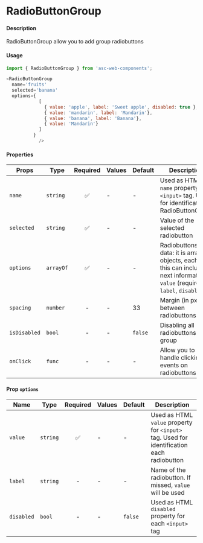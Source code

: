# RadioButtonGroup

#### Description

RadioButtonGroup allow you to add group radiobuttons

#### Usage

```js
import { RadioButtonGroup } from 'asc-web-components';

<RadioButtonGroup 
  name='fruits' 
  selected='banana'
  options={
            [
              { value: 'apple', label: 'Sweet apple', disabled: true },
              { value: 'mandarin', label: 'Mandarin'},
              { value: 'banana', label: 'Banana'},
              { value: 'Mandarin'}
            ]
          } 
            />
```

#### Properties

| Props                  | Type     | Required | Values                       | Default | Description                                                                                            |
| ---------------------- | -------- | :------: | ---------------------------- | ------- | ------------------------------------------------------------------------------------------------------ |
| `name`                 | `string` |    ✅     | -                            | -       | Used as HTML `name` property for `<input>` tag. Used for identification RadioButtonGroup                             
| `selected`                | `string` |    ✅    | -                            | -       | Value of the selected radiobutton      
| `options`                | `arrayOf` |    ✅    | -           | -       | Radiobuttons data: it is array of objects, each of this can include next information: `value` (required), `label`, `disabled`
| `spacing`                | `number` |    -    | -           | 33       | Margin (in px) between radiobuttons
| `isDisabled`                | `bool` |    -    | -           | `false`       | Disabling all radiobuttons in group
| `onClick`                | `func` |    -    | -           | -       | Allow you to handle clicking events on radiobuttons

#### Prop `options`

| Name                  | Type     | Required | Values                       | Default | Description                                                                                            |
| ---------------------- | -------- | :------: | ---------------------------- | ------- | ------------------------------------------------------------------------------------------------------ |
| `value`                 | `string` |    ✅     | -                            | -       | Used as HTML `value` property for `<input>` tag. Used for identification each radiobutton  
| `label`                | `string` |    -    | -                            | -       | Name of the radiobutton. If missed, `value` will be used
| `disabled`                | `bool` |    -    | -                            | `false`       | Used as HTML `disabled` property for each `<input>` tag